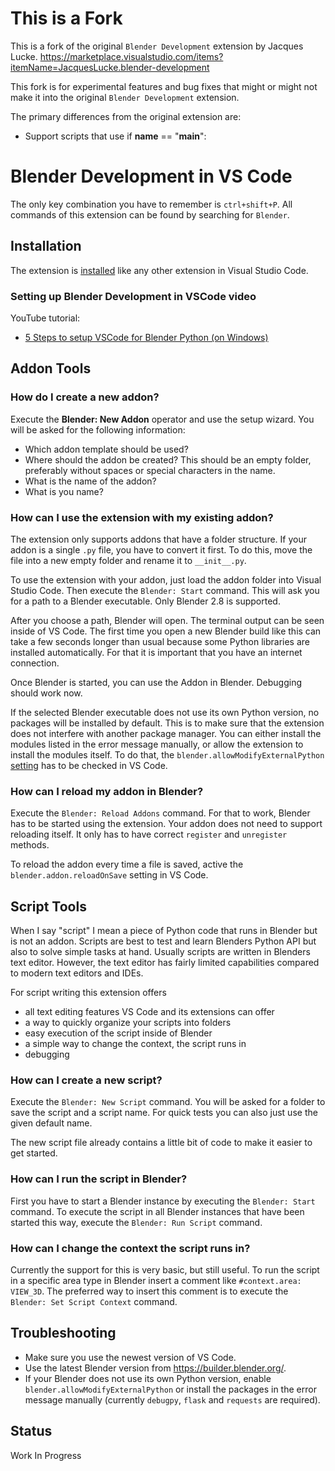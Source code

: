 # This is a Fork 

This is a fork of the original `Blender Development` extension by Jacques Lucke.
https://marketplace.visualstudio.com/items?itemName=JacquesLucke.blender-development

This fork is for experimental features and bug fixes that might or might not make it into the original `Blender Development` extension.

The primary differences from the original extension are:
* Support scripts that use if __name__ == "__main__":

# Blender Development in VS Code

The only key combination you have to remember is `ctrl+shift+P`.
All commands of this extension can be found by searching for `Blender`.

## Installation

The extension is [installed](https://code.visualstudio.com/docs/editor/extension-gallery) like any other extension in Visual Studio Code.

### Setting up Blender Development in VSCode video

YouTube tutorial:
* [5 Steps to setup VSCode for Blender Python (on Windows)](https://www.youtube.com/watch?v=YUytEtaVrrc)

## Addon Tools

### How do I create a new addon?

Execute the **Blender: New Addon** operator and use the setup wizard.
You will be asked for the following information:
* Which addon template should be used?
* Where should the addon be created? This should be an empty folder, preferably without spaces or special characters in the name.
* What is the name of the addon?
* What is you name?

### How can I use the extension with my existing addon?

The extension only supports addons that have a folder structure.
If your addon is a single `.py` file, you have to convert it first.
To do this, move the file into a new empty folder and rename it to `__init__.py`.

To use the extension with your addon, just load the addon folder into Visual Studio Code.
Then execute the `Blender: Start` command.
This will ask you for a path to a Blender executable.
Only Blender 2.8 is supported.

After you choose a path, Blender will open.
The terminal output can be seen inside of VS Code.
The first time you open a new Blender build like this can take a few seconds longer than usual because some Python libraries are installed automatically.
For that it is important that you have an internet connection.

Once Blender is started, you can use the Addon in Blender.
Debugging should work now.

If the selected Blender executable does not use its own Python version, no packages will be installed by default.
This is to make sure that the extension does not interfere with another package manager.
You can either install the modules listed in the error message manually, or allow the extension to install the modules itself.
To do that, the `blender.allowModifyExternalPython` [setting](https://code.visualstudio.com/docs/getstarted/settings) has to be checked in VS Code.

### How can I reload my addon in Blender?

Execute the `Blender: Reload Addons` command.
For that to work, Blender has to be started using the extension.
Your addon does not need to support reloading itself.
It only has to have correct `register` and `unregister` methods.

To reload the addon every time a file is saved, active the `blender.addon.reloadOnSave` setting in VS Code.

## Script Tools

When I say "script" I mean a piece of Python code that runs in Blender but is not an addon.
Scripts are best to test and learn Blenders Python API but also to solve simple tasks at hand.
Usually scripts are written in Blenders text editor.
However, the text editor has fairly limited capabilities compared to modern text editors and IDEs.

For script writing this extension offers
- all text editing features VS Code and its extensions can offer
- a way to quickly organize your scripts into folders
- easy execution of the script inside of Blender
- a simple way to change the context, the script runs in
- debugging

### How can I create a new script?

Execute the `Blender: New Script` command.
You will be asked for a folder to save the script and a script name.
For quick tests you can also just use the given default name.

The new script file already contains a little bit of code to make it easier to get started.

### How can I run the script in Blender?

First you have to start a Blender instance by executing the `Blender: Start` command.
To execute the script in all Blender instances that have been started this way, execute the `Blender: Run Script` command.

### How can I change the context the script runs in?

Currently the support for this is very basic, but still useful.
To run the script in a specific area type in Blender insert a comment like `#context.area: VIEW_3D`.
The preferred way to insert this comment is to execute the `Blender: Set Script Context` command.

## Troubleshooting

- Make sure you use the newest version of VS Code.
- Use the latest Blender version from https://builder.blender.org/.
- If your Blender does not use its own Python version, enable `blender.allowModifyExternalPython` or install the packages in the error message manually (currently `debugpy`, `flask` and `requests` are required).

## Status

Work In Progress
